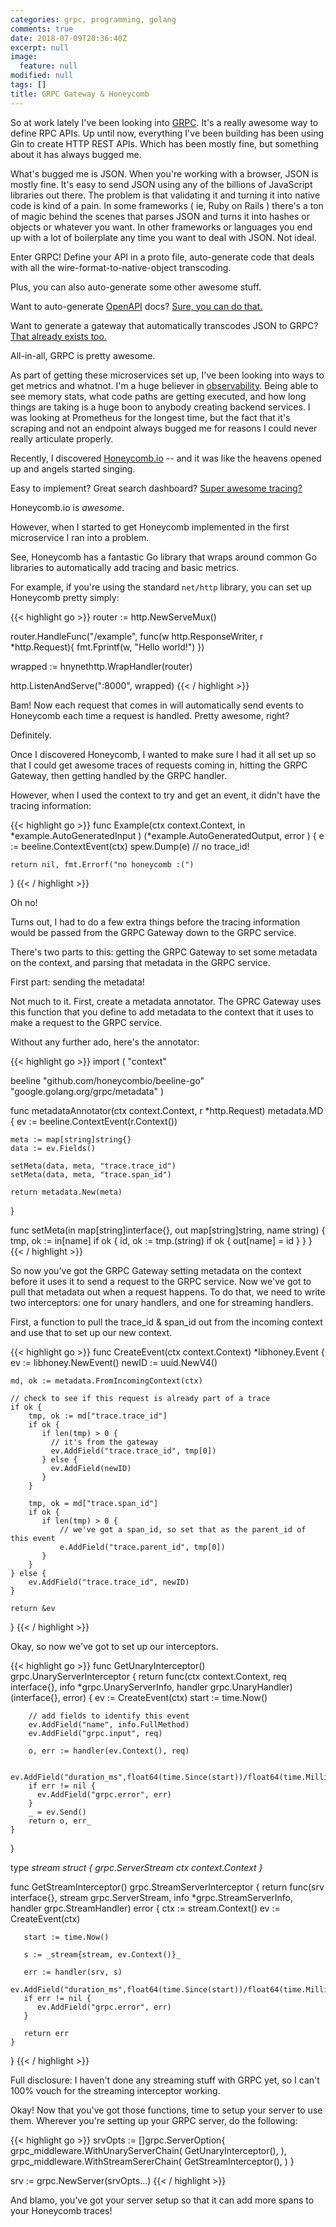 ```yaml
---
categories: grpc, programming, golang
comments: true
date: 2018-07-09T20:36:40Z
excerpt: null
image:
  feature: null
modified: null
tags: []
title: GRPC Gateway & Honeycomb
---
```


So at work lately I've been looking into [GRPC](https://grpc.io). It's a really
awesome way to define RPC APIs. Up until now, everything I've been building has
been using Gin to create HTTP REST APIs. Which has been mostly fine, but
something about it has always bugged me. 

What's bugged me is JSON. When you're working with a browser, JSON is mostly
fine. It's easy to send JSON using any of the billions of JavaScript libraries
out there. The problem is that validating it and turning it into native code is
kind of a pain. In some frameworks ( ie, Ruby on Rails ) there's a ton of magic
behind the scenes that parses JSON and turns it into hashes or objects or
whatever you want. In other frameworks or languages you end up with a lot of
boilerplate any time you want to deal with JSON. Not ideal.

Enter GRPC! Define your API in a proto file, auto-generate code that deals with
all the wire-format-to-native-object transcoding.

Plus, you can also auto-generate some other awesome stuff.

Want to auto-generate [OpenAPI](https://github.com/OAI/OpenAPI-Specification)
docs? [Sure, you can do
that.](https://github.com/grpc-ecosystem/grpc-gateway/tree/master/protoc-gen-swagger)

Want to generate a gateway that automatically transcodes JSON to GRPC? [That
already exists too.](https://github.com/grpc-ecosystem/grpc-gateway)

All-in-all, GRPC is pretty awesome.

As part of getting these microservices set up, I've been looking into ways to
get metrics and whatnot. I'm a huge believer in
[observability](https://medium.com/@copyconstruct/monitoring-and-observability-8417d1952e1c). Being
able to see memory stats, what code paths are getting executed, and how long
things are taking is a huge boon to anybody creating backend services. I was
looking at Prometheus for the longest time, but the fact that it's scraping and
not an endpoint always bugged me for reasons I could never really articulate
properly. 

Recently, I discovered [Honeycomb.io](https://honeycomb.io) -- and it was like
the heavens opened up and angels started singing. 

Easy to implement? Great search dashboard? [Super awesome
tracing?](https://www.honeycomb.io/blog/2018/06/get-deeper-insights-with-honeycomb-tracing/) 

Honeycomb.io is _awesome_.

However, when I started to get Honeycomb implemented in the first microservice I
ran into a problem.

See, Honeycomb has a fantastic Go library that wraps around common Go libraries
to automatically add tracing and basic metrics.

For example, if you're using the standard `net/http` library, you can set up
Honeycomb pretty simply:

{{< highlight go >}}
router := http.NewServeMux()

router.HandleFunc("/example", func(w http.ResponseWriter, r *http.Request){
    fmt.Fprintf(w, "Hello world!")
})

wrapped := hnynethttp.WrapHandler(router)

http.ListenAndServe(":8000", wrapped)
{{< / highlight >}}

Bam! Now each request that comes in will automatically send events to Honeycomb
each time a request is handled. Pretty awesome, right?

Definitely.

Once I discovered Honeycomb, I wanted to make sure I had it all set up so that I
could get awesome traces of requests coming in, hitting the GRPC Gateway, then
getting handled by the GRPC handler. 

However, when I used the context to try and get an event, it didn't have the
tracing information:

{{< highlight go >}}
func Example(ctx context.Context, in *example.AutoGeneratedInput ) (*example.AutoGeneratedOutput, error ) {
    e := beeline.ContextEvent(ctx)
    spew.Dump(e) // no trace_id!
    
    return nil, fmt.Errorf("no honeycomb :(")
}
{{< / highlight >}}

Oh no!

Turns out, I had to do a few extra things before the tracing information would
be passed from the GRPC Gateway down to the GRPC service.

There's two parts to this: getting the GRPC Gateway to set some metadata on the
context, and parsing that metadata in the GRPC service.

First part: sending the metadata!

Not much to it. First, create a metadata annotator. The GPRC Gateway uses
this function that you define to add metadata to the context that it uses to
make a request to the GRPC service. 

Without any further ado, here's the annotator:

{{< highlight go >}}
import (
  "context"

  beeline "github.com/honeycombio/beeline-go"
  "google.golang.org/grpc/metadata"
)

func metadataAnnotator(ctx context.Context, r *http.Request) metadata.MD {
    ev := beeline.ContextEvent(r.Context())
    
    meta := map[string]string{}
    data := ev.Fields()
    
    setMeta(data, meta, "trace.trace_id")
    setMeta(data, meta, "trace.span_id")
    
    return metadata.New(meta)
}

func setMeta(in map[string]interface{}, out map[string]string, name string) {
	tmp, ok := in[name]
	if ok {
		id, ok := tmp.(string)
		if ok {
			out[name] = id
		}
	}
}
{{< / highlight >}}

So now you've got the GRPC Gateway setting metadata on the context before it
uses it to send a request to the GRPC service. Now we've got to pull that
metadata out when a request happens. To do that, we need to write two
interceptors: one for unary handlers, and one for streaming handlers. 

First, a function to pull the trace\_id & span\_id out from the incoming context
and use that to set up our new context.

{{< highlight go >}}
func CreateEvent(ctx context.Context) *libhoney.Event {
    ev := libhoney.NewEvent()
    newID := uuid.NewV4()
    
    md, ok := metadata.FromIncomingContext(ctx)

    // check to see if this request is already part of a trace
    if ok {
        tmp, ok := md["trace.trace_id"]
        if ok {
           if len(tmp) > 0 {
             // it's from the gateway
             ev.AddField("trace.trace_id", tmp[0])
           } else {
             ev.AddField(newID)
           }
        }
        
        tmp, ok = md["trace.span_id"]
        if ok {
           if len(tmp) > 0 {
               // we've got a span_id, so set that as the parent_id of this event
               e.AddField("trace.parent_id", tmp[0])
           }
        }
    } else {
        ev.AddField("trace.trace_id", newID)
    }
    
    return &ev
}
{{< / highlight >}}

Okay, so now we've got to set up our interceptors.

{{< highlight go >}}
func GetUnaryInterceptor() grpc.UnaryServerInterceptor {
    return func(ctx context.Context, req interface{}, info *grpc.UnaryServerInfo, handler grpc.UnaryHandler) (interface{}, error) {
        ev := CreateEvent(ctx)
        start := time.Now()
        
        // add fields to identify this event
        ev.AddField("name", info.FullMethod)
        ev.AddField("grpc.input", req)
        
        o, err := handler(ev.Context(), req)
        
        ev.AddField("duration_ms",float64(time.Since(start))/float64(time.Millisecond))
        if err != nil {
          ev.AddField("grpc.error", err)
        }
        _ = ev.Send()
        return o, err_
    }
}

type _stream struct {
    grpc.ServerStream
    ctx context.Context
}_

func GetStreamInterceptor() grpc.StreamServerInterceptor {
    return func(srv interface{}, stream grpc.ServerStream, info *grpc.StreamServerInfo, handler grpc.StreamHandler) error {
       ctx := stream.Context()
       ev := CreateEvent(ctx)
       
       start := time.Now()
       
       s := _stream{stream, ev.Context()}_
       
       err := handler(srv, s)
       ev.AddField("duration_ms",float64(time.Since(start))/float64(time.Millisecond))
       if err != nil {
          ev.AddField("grpc.error", err)
       }
       
       return err
    }
}
{{< / highlight >}}

Full disclosure: I haven't done any streaming stuff with GRPC yet, so I can't
100% vouch for the streaming interceptor working.

Okay! Now that you've got those functions, time to setup your server to use
them. Wherever you're setting up your GRPC server, do the following:

{{< highlight go >}}
srvOpts := []grpc.ServerOption{
    grpc_middleware.WithUnaryServerChain(
      GetUnaryInterceptor(),
    ),
    grpc_middleware.WithStreamSererChain(
      GetStreamInterceptor(),
    )
}

srv := grpc.NewServer(srvOpts...)
{{< / highlight >}}

And blamo, you've got your server setup so that it can add more spans to your
Honeycomb traces! 

